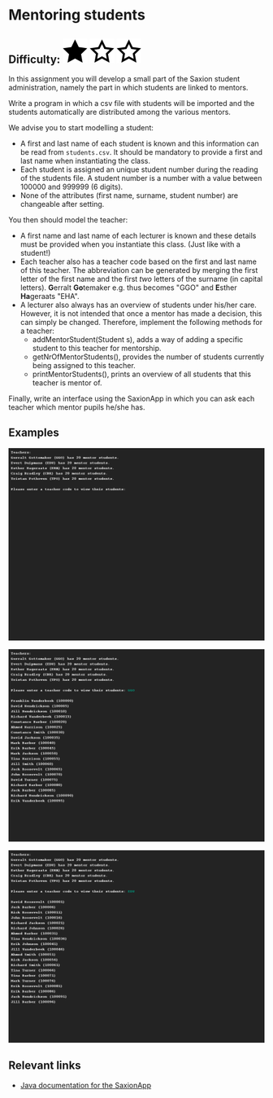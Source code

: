 # Mentoring students
## Difficulty: ![Filled](../resources/star-filled.svg) ![Outlined](../resources/star-outlined.svg) ![Outlined](../resources/star-outlined.svg) 

In this assignment you will develop a small part of the Saxion student administration, namely the part in which students are linked to mentors.

Write a program in which a csv file with students will be imported and the students automatically are distributed among the various mentors.

We advise you to start modelling a student:
* A first and last name of each student is known and this information can be read from `students.csv`. It should be mandatory to provide a first and last name when instantiating the class.
* Each student is assigned an unique student number during the reading of the students file. A student number is a number with a value between 100000 and 999999 (6 digits).
* None of the attributes (first name, surname, student number) are changeable after setting.

You then should model the teacher:
* A first name and last name of each lecturer is known and these details must be provided when you instantiate this class. (Just like with a student!)
* Each teacher also has a teacher code based on the first and last name of this teacher. The abbreviation can be generated by merging the first letter of the first name and the first *two* letters of the surname (in capital letters).
  **G**erralt **Go**temaker e.g. thus becomes "GGO" and **E**sther **Ha**geraats "EHA".
* A lecturer also always has an overview of students under his/her care. However, it is not intended that once a mentor has made a decision, this can simply be changed. Therefore, implement the following methods for a teacher:
    * addMentorStudent(Student s), adds a way of adding a specific student to this teacher for mentorship.
    * getNrOfMentorStudents(), provides the number of students currently being assigned to this teacher.
    * printMentorStudents(), prints an overview of all students that this teacher is mentor of.

Finally, write an interface using the SaxionApp in which you can ask each teacher which mentor pupils he/she has.

## Examples

![Example](sample_output.png)

![Example](sample_output2.png)

![Example](sample_output3.png)

## Relevant links
* [Java documentation for the SaxionApp](https://saxionapp.hboictlab.nl/nl/saxion/app/SaxionApp.html)
